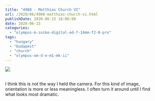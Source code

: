 ```yaml
---
title: "4988 - Matthias Church VI"
url: /2020/06/4988-matthias-church-vi.html
publishDate: 2020-06-15 18:00:00
date: 2020-06-15
categories: 
  - "olympus-m-zuiko-digital-ed-7-14mm-f2-8-pro"
tags: 
  - "hungary"
  - "budapest"
  - "church"
  - "olympus-om-d-e-m1-mk-ii"
---
```

<div class="container">
<div class="center"><a target="_blank" href="https://d25zfm9zpd7gm5.cloudfront.net/1200x1200/2018/20180521_150553_lr.jpg"><img class="webfeedsFeaturedVisual" src="https://d25zfm9zpd7gm5.cloudfront.net/0600x0600/2018/20180521_150553_lr.jpg" /></a></div>
</div>
<br />

I think this is not the way I held the camera. For this kind of
image, orientation is more or less meaningless. I often turn it
around until I find what looks most dramatic.